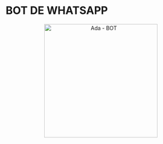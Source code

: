 # BOT DE WHATSAPP
<div align="center">
<img src="https://telegra.ph/file/87ce62c0179ff01f42eaf.jpg" alt="Ada - BOT" width="300" />
</div>